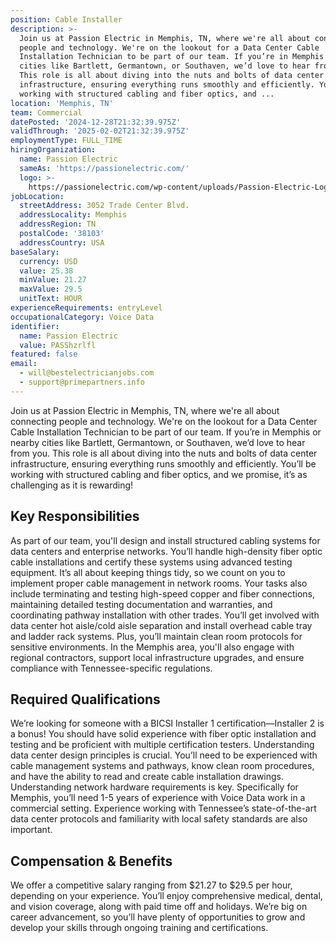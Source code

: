```yaml
---
position: Cable Installer
description: >-
  Join us at Passion Electric in Memphis, TN, where we're all about connecting
  people and technology. We're on the lookout for a Data Center Cable
  Installation Technician to be part of our team. If you’re in Memphis or nearby
  cities like Bartlett, Germantown, or Southaven, we’d love to hear from you.
  This role is all about diving into the nuts and bolts of data center
  infrastructure, ensuring everything runs smoothly and efficiently. You’ll be
  working with structured cabling and fiber optics, and ...
location: 'Memphis, TN'
team: Commercial
datePosted: '2024-12-28T21:32:39.975Z'
validThrough: '2025-02-02T21:32:39.975Z'
employmentType: FULL_TIME
hiringOrganization:
  name: Passion Electric
  sameAs: 'https://passionelectric.com/'
  logo: >-
    https://passionelectric.com/wp-content/uploads/Passion-Electric-Logo-web-final-wide-full-color.png.webp
jobLocation:
  streetAddress: 3052 Trade Center Blvd.
  addressLocality: Memphis
  addressRegion: TN
  postalCode: '38103'
  addressCountry: USA
baseSalary:
  currency: USD
  value: 25.38
  minValue: 21.27
  maxValue: 29.5
  unitText: HOUR
experienceRequirements: entryLevel
occupationalCategory: Voice Data
identifier:
  name: Passion Electric
  value: PASShzrlfl
featured: false
email:
  - will@bestelectricianjobs.com
  - support@primepartners.info
---
```




Join us at Passion Electric in Memphis, TN, where we're all about connecting people and technology. We're on the lookout for a Data Center Cable Installation Technician to be part of our team. If you’re in Memphis or nearby cities like Bartlett, Germantown, or Southaven, we’d love to hear from you. This role is all about diving into the nuts and bolts of data center infrastructure, ensuring everything runs smoothly and efficiently. You’ll be working with structured cabling and fiber optics, and we promise, it’s as challenging as it is rewarding!

## Key Responsibilities
As part of our team, you'll design and install structured cabling systems for data centers and enterprise networks. You’ll handle high-density fiber optic cable installations and certify these systems using advanced testing equipment. It’s all about keeping things tidy, so we count on you to implement proper cable management in network rooms. Your tasks also include terminating and testing high-speed copper and fiber connections, maintaining detailed testing documentation and warranties, and coordinating pathway installation with other trades. You’ll get involved with data center hot aisle/cold aisle separation and install overhead cable tray and ladder rack systems. Plus, you’ll maintain clean room protocols for sensitive environments. In the Memphis area, you'll also engage with regional contractors, support local infrastructure upgrades, and ensure compliance with Tennessee-specific regulations.

## Required Qualifications
We’re looking for someone with a BICSI Installer 1 certification—Installer 2 is a bonus! You should have solid experience with fiber optic installation and testing and be proficient with multiple certification testers. Understanding data center design principles is crucial. You’ll need to be experienced with cable management systems and pathways, know clean room procedures, and have the ability to read and create cable installation drawings. Understanding network hardware requirements is key. Specifically for Memphis, you’ll need 1-5 years of experience with Voice Data work in a commercial setting. Experience working with Tennessee’s state-of-the-art data center protocols and familiarity with local safety standards are also important.

## Compensation & Benefits
We offer a competitive salary ranging from $21.27 to $29.5 per hour, depending on your experience. You’ll enjoy comprehensive medical, dental, and vision coverage, along with paid time off and holidays. We’re big on career advancement, so you’ll have plenty of opportunities to grow and develop your skills through ongoing training and certifications.
